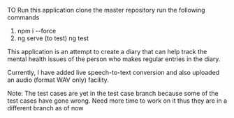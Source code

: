 TO Run this application clone the master repository run the following commands 
1. npm i --force
2. ng serve 
(to test)
ng test

This application is an attempt to create a diary that can help track the mental health issues of the person who makes regular entries in the diary. 

Currently, I have added live speech-to-text conversion and also uploaded an audio (format WAV only) facility. 

Note: The test cases are yet in the test case branch because some of the test cases have gone wrong. Need more time to work on it thus they are in a different branch as of now
